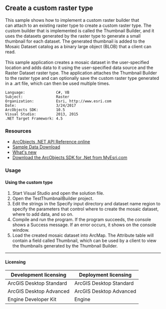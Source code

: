 ## Create a custom raster type

  <div xmlns="http://www.w3.org/1999/xhtml">This sample shows how to implement a custom raster builder that can attach to an existing raster type to create a custom raster type. The custom builder that is implemented is called the Thumbnail Builder, and it uses the datasets generated by the raster type to generate a small thumbnail for each dataset. The generated thumbnail is added to the Mosaic Dataset catalog as a binary large object (BLOB) that a client can read.</div>
  <div xmlns="http://www.w3.org/1999/xhtml"> </div>
  <div xmlns="http://www.w3.org/1999/xhtml">This sample application creates a mosaic dataset in the user-specified location and adds data to it using the user-specified data source and the Raster Dataset raster type. The application attaches the Thumbnail Builder to the raster type and can optionally save the custom raster type generated in a .art file, which can then be used multiple times.</div>  


<!-- TODO: Fill this section below with metadata about this sample-->
```
Language:              C#, VB
Subject:               Raster
Organization:          Esri, http://www.esri.com
Date:                  3/24/2017
ArcObjects SDK:        10.5
Visual Studio:         2013, 2015
.NET Target Framework: 4.5
```

### Resources

* [ArcObjects .NET API Reference online](http://desktop.arcgis.com/en/arcobjects/latest/net/webframe.htm)  
* [Sample Data Download](../../releases)  
* [What's new](http://desktop.arcgis.com/en/arcobjects/latest/net/webframe.htm#05247c04-bfd9-4e36-ae09-bc6e833c3b14.htm)  
* [Download the ArcObjects SDK for .Net from MyEsri.com](https://my.esri.com/)  

### Usage
#### Using the custom type  
1. Start Visual Studio and open the solution file.  
1. Open the TestThumbnailBuilder project.  
1. Edit the strings in the Specify input directory and dataset name region to specify the parameters that control where to create the mosaic dataset, where to add data, and so on.  
1. Compile and run the program. If the program succeeds, the console shows a Success message. If an error occurs, it shows on the console window.  
1. Load the created mosaic dataset into ArcMap. The Attribute table will contain a field called Thumbnail, which can be used by a client to view the thumbnails generated by the Thumbnail Builder.  









---------------------------------

#### Licensing  
| Development licensing | Deployment licensing | 
| ------------- | ------------- | 
| ArcGIS Desktop Standard | ArcGIS Desktop Standard |  
| ArcGIS Desktop Advanced | ArcGIS Desktop Advanced |  
| Engine Developer Kit | Engine |  


